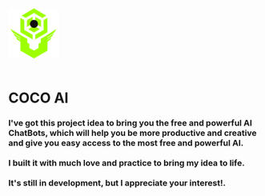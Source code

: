 
<img 
    src=".\public\logo.png" 
    alt="Example Image" 
    style="
        width: 100px;
        height: 100px;
        margin: 20px 0;
    "
/>
<h1 color:"#9eff00";>COCO AI</h1>

<h3>
I've got this project idea to bring you the free and powerful AI ChatBots, which will help you be more productive and creative and give you easy access to the most free and powerful AI.</br>
  </br>
I built it with much love and practice to bring my idea to life.</br>
  </br>
It's still in development, but I appreciate your interest!.</h3>
